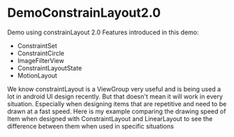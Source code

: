 # DemoConstrainLayout2.0
Demo using constrainLayout 2.0
Features introduced in this demo:
- ConstraintSet
- ConstraintCircle
- ImageFilterView
- ConstraintLayoutState
- MotionLayout

We know constraintLayout is a ViewGroup very useful and is being used a lot in android UI design recently. But that doesn't mean it will 
work in every situation. Especially when designing items that are repetitive and need to be drawn at a fast speed. Here is my example 
comparing the drawing speed of Item when designed with ConstraintLayout and LinearLayout to see the difference between them when used 
in specific situations

